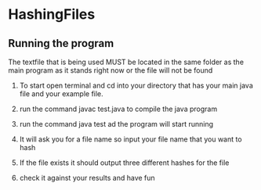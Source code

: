 # HashingFiles

## Running the program 

The textfile that is being used MUST be located in the same folder as the main program as it stands right now or the file will not be found

1. To start open terminal and cd into your directory that has your main java file and your example file.

2. run the command javac test.java to compile the java program

3. run the command java test ad the program will start running 

4. It will ask you for a file name so input your file name that you want to hash

5. If the file exists it should output three different hashes for the file 

6. check it against your results and have fun


